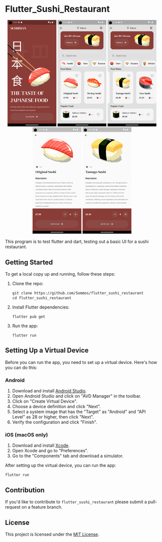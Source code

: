 # Flutter_Sushi_Restaurant

<p align="center">
    <img src="readme_images/image_0.png" width="160" />
    <img src="readme_images/image_1.png" width="160" />
    <img src="readme_images/image_2.png" width="160" />
    <img src="readme_images/image_3.png" width="160" />
    <img src="readme_images/image_4.png" width="160" />
</p>

This program is to test flutter and dart, testing out a basic UI for a sushi restaurant.

## Getting Started

To get a local copy up and running, follow these steps:

1. Clone the repo:

   ```
   git clone https://github.com/Sommos/flutter_sushi_restaurant
   cd flutter_sushi_restaurant
   ```

2. Install Flutter dependencies:

   ```
   flutter pub get
   ```

3. Run the app:

   ```
   flutter run
   ```

## Setting Up a Virtual Device

Before you can run the app, you need to set up a virtual device. Here's how you can do this:

### Android

1. Download and install [Android Studio](https://developer.android.com/studio).
2. Open Android Studio and click on "AVD Manager" in the toolbar.
3. Click on "Create Virtual Device".
4. Choose a device definition and click "Next".
5. Select a system image that has the "Target" as "Android" and "API Level" as 28 or higher, then click "Next".
6. Verify the configuration and click "Finish".

### iOS (macOS only)

1. Download and install [Xcode](https://developer.apple.com/xcode/).
2. Open Xcode and go to "Preferences".
3. Go to the "Components" tab and download a simulator.

After setting up the virtual device, you can run the app:

```
flutter run
```

## Contribution

If you'd like to contribute to `flutter_sushi_restaurant` please submit a pull-request on a feature branch.

## License

This project is licensed under the [MIT License](LICENSE).
